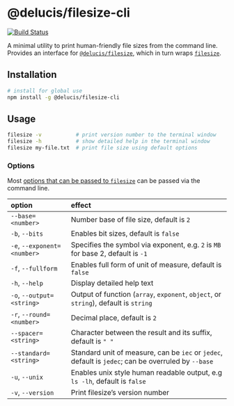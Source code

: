 # @delucis/filesize-cli

[![Build Status](https://travis-ci.org/delucis/filesize-cli.svg?branch=master)](https://travis-ci.org/delucis/filesize-cli)

A minimal utility to print human-friendly file sizes from the command line. Provides an interface for [`@delucis/filesize`][9c3b46d7], which in turn wraps [`filesize`][cae92b29].

  [cae92b29]: https://www.npmjs.com/package/filesize "filesize package on npmjs.com"
  [9c3b46d7]: https://www.npmjs.com/package/@delucis/filesize "@delucis/filesize package on npmjs.com"



## Installation

```sh
# install for global use
npm install -g @delucis/filesize-cli
```



## Usage

```sh
filesize -v           # print version number to the terminal window
filesize -h           # show detailed help in the terminal window
filesize my-file.txt  # print file size using default options
```

### Options

Most [options that can be passed to `filesize`][19e57b62] can be passed via the command line.

  [19e57b62]: https://www.npmjs.com/package/filesize#optional-settings "filesize package documentation on npmjs.com"


option                      | effect
:---------------------------|:---------------------------------------------------------------------------------------------------
`--base=<number>`           | Number base of file size, default is `2`
`-b`, `--bits`              | Enables bit sizes, default is `false`
`-e`, `--exponent=<number>` | Specifies the symbol via exponent, e.g. `2` is `MB` for base 2, default is `-1`
`-f`, `--fullform`          | Enables full form of unit of measure, default is `false`
`-h`, `--help`              | Display detailed help text
`-o`, `--output=<string>`   | Output of function (`array`, `exponent`, `object`, or `string`), default is `string`
`-r`, `--round=<number>`    | Decimal place, default is `2`
`--spacer=<string>`         | Character between the result and its suffix, default is `" "`
`--standard=<string>`       | Standard unit of measure, can be `iec` or `jedec`, default is `jedec`; can be overruled by `--base`
`-u`, `--unix`              | Enables unix style human readable output, e.g `ls -lh`, default is `false`
`-v`, `--version`           | Print filesize’s version number

